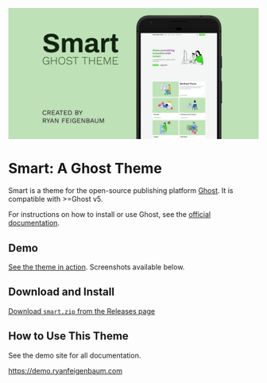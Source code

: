 
![Smart Ghost Theme](/splash.png)
# Smart: A Ghost Theme

Smart is a theme for the open-source publishing platform [Ghost](https://ghost.org/). It is compatible with >=Ghost v5.

For instructions on how to install or use Ghost, see the [official documentation](https://ghost.org/help/).

## Demo

[See the theme in action](https://demo.ryanfeigenbaum.com). Screenshots available below.

## Download and Install

[Download `smart.zip` from the Releases page](https://github.com/royalfig/smart/releases)

## How to Use This Theme

See the demo site for all documentation. 

https://demo.ryanfeigenbaum.com

